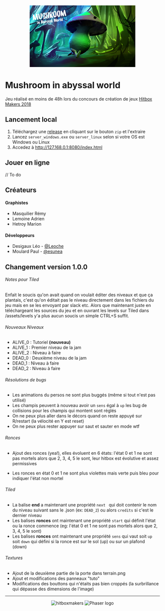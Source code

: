 <p align="center">
	<img src="./assets/images/UI/START.png" alt="hitboxmakers" height="200">
</p>

# Mushroom in abyssal world

Jeu réalisé en moins de 48h lors du concours de création de jeux [Hitbox Makers 2018](https://hitboxmakers.fr/)


## Lancement local

1. Téléchargez une [release](https://github.com/Leoche/HitboxGameJam2018/releases) en cliquant sur le bouton `zip` et l'extraire
2. Lancez `server_windows.exe` ou `server_linux` selon si votre OS est Windows ou Linux
3. Accedez à http://127.168.0.1:8080/index.html

## Jouer en ligne

// To do

## Créateurs

#### Graphistes

- Masquilier Rémy
- Lemoine Adrien
- Hetroy Marion

#### Développeurs

- Desigaux Léo - [@Leoche](https://github.com/Leoche)
- Moulard Paul - [@esunea](https://github.com/esunea)


## Changement version 1.0.0

###### Notes pour Tiled

Enfait le soucis qu'on avait quand on voulait éditer des niveaux et que ça plantais, c'est qu'on éditait pas le niveau directement dans les fichiers du jeu mais en se les envoyant par slack etc. Alors que maintenant juste en téléchargeant les sources du jeu et en ouvrant les levels sur Tiled dans /assets/levels y'a plus aucun soucis un simple CTRL+S suffit.

###### Nouveaux Niveaux

- ALIVE_0 : Tutoriel  **(nouveau)**
- ALIVE_1 : Premier niveau de la jam
- ALIVE_2 : Niveau à faire
- DEAD_0 : Deuxième niveau de la jam
- DEAD_1 : Niveau à faire
- DEAD_2 : Niveau à faire

###### Résolutions de bugs

- Les animations du persos ne sont plus buggés (même si tout n'est pas utilisé)
- Les champis peuvent à nouveau avoir un `sens` égal à `up` les bug de collisions pour les champis qui montent sont réglés
- On ne peux plus aller dans le décors quand on reste appuyé sur R/restart (la vélocité en Y est reset)
- On ne peux plus rester appuyer sur saut et sauter en mode wtf

###### Ronces

- Ajout des ronces (yea!), elles évoluent en 6 états: l'état 0 et 1 ne sont pas mortels alors que 2, 3, 4, 5 le sont, leur hitbox est évolutive et assez permissives


- Les ronces en état 0 et 1 ne sont plus violettes mais verte puis bleu pour indiquer l'état non mortel

###### Tiled

- La balise **end** a maintenant une propriété `next ` qui doit contenir le nom du niveau suivant sans le .json (ex: `DEAD_2`) ou alors `credits` si c'est le dernier niveau
- Les balises **ronces** ont maintenant une propriété `start` qui définit l'état ou la ronce commence (eg: l'état 0 et 1 ne sont pas mortels alors que 2, 3, 4, 5 le sont)
- Les balises **ronces** ont maintenant une propriété `sens` qui vaut soit `up` soit `down` qui défini si la ronce est sur le sol (up) ou sur un plafond (down)

###### Textures

- Ajout de la deuxième partie de la porte dans terrain.png
- Ajout et modifications des panneaux "tuto"
- Modifications des bouttons qui n'étaits pas bien croppés (la surbrillance qui dépasse des dimensions de l'image)

---

<p align="center">
	<img src="https://hitboxmakers.fr/assets/images/Logo_HitBoxMakers.png" alt="hitboxmakers" height="100">
	<img src="https://phaser.io/images/logo/logo-download.png" alt="Phaser logo" height="100">
</p>